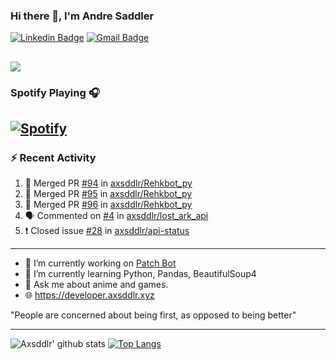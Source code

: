### Hi there 👋, I'm Andre Saddler
[![Linkedin Badge](https://img.shields.io/badge/-andrexsaddler-blue?style=flat-square&logo=Linkedin&logoColor=white&link=https://www.linkedin.com/in/andrexsaddler/)](https://www.linkedin.com/in/andrexsaddler/)
[![Gmail Badge](https://img.shields.io/badge/-contact@rehkloos.com-c14438?style=flat-square&logo=Gmail&logoColor=white&link=mailto:contact@rehkloos.com)](mailto:contact@rehkloos.com)

![](https://komarev.com/ghpvc/?username=axsddlr&color=dc143c)
---
### Spotify Playing 🎧

[![Spotify](https://novatorem.rehkloos.vercel.app/api/spotify)](https://open.spotify.com/user/Rehkloos)
---

### :zap: Recent Activity

<!--START_SECTION:activity-->
1. 🎉 Merged PR [#94](https://github.com/axsddlr/Rehkbot_py/pull/94) in [axsddlr/Rehkbot_py](https://github.com/axsddlr/Rehkbot_py)
2. 🎉 Merged PR [#95](https://github.com/axsddlr/Rehkbot_py/pull/95) in [axsddlr/Rehkbot_py](https://github.com/axsddlr/Rehkbot_py)
3. 🎉 Merged PR [#96](https://github.com/axsddlr/Rehkbot_py/pull/96) in [axsddlr/Rehkbot_py](https://github.com/axsddlr/Rehkbot_py)
4. 🗣 Commented on [#4](https://github.com/axsddlr/lost_ark_api/issues/4) in [axsddlr/lost_ark_api](https://github.com/axsddlr/lost_ark_api)
5. ❗️ Closed issue [#28](https://github.com/axsddlr/api-status/issues/28) in [axsddlr/api-status](https://github.com/axsddlr/api-status)
<!--END_SECTION:activity-->

---

- 🔭 I’m currently working on [Patch Bot](https://github.com/axsddlr/patch_bot)
- 🌱 I’m currently learning Python, Pandas, BeautifulSoup4
- 💬 Ask me about anime and games.
- 🌐 https://developer.axsddlr.xyz

"People are concerned about being first, as opposed to being better"

---
![Axsddlr' github stats](https://github-readme-stats.vercel.app/api?username=axsddlr&count_private=true)
[![Top Langs](https://github-readme-stats.vercel.app/api/top-langs/?username=axsddlr&layout=compact)](https://github.com/anuraghazra/github-readme-stats)
